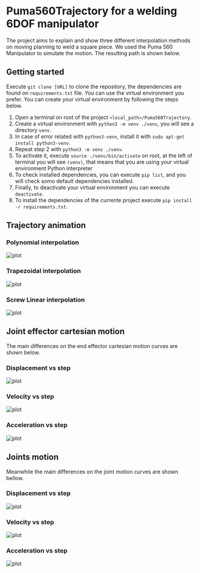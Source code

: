 # Puma560Trajectory for a welding 6DOF manipulator

The project aims to explain and show three different interpolation methods on moving planning to weld a square piece. We used the Puma 560 Manipulator to simulate the motion. The resulting path is shown below.

## Getting started
Execute `git clone [URL]` to clone the repository, the dependencies are found on `requirements.txt` file. You can use the virtual environment you prefer. You can create your virtual environment by following the steps below.

1. Open a terminal on root of the project `<local_path>/Puma560Trajectory`.
2. Create a virtual environment with `python3 -m venv ./venv`, you will see a directory `venv`.
3. In case of error related with `python3-venv`, install it with `sudo apt-get install python3-venv`.
4. Repeat step 2 with `python3 -m venv ./venv`.
5. To activate it, execute `source ./venv/bin/activate` on root, at the left of terminal you will see `(venv)`, that means that you are using your virtual environment Python interpreter
6. To check installed dependencies, you can execute `pip list`, and you will check somo default dependencies installed.
7. Finally, to deactivate your virtual environment you can execute `deactivate`.
8. To install the dependencies of the currente project execute `pip install -r requirements.txt`.

## Trajectory animation

### Polynomial interpolation
![plot](./res/polinomial_path.gif)

### Trapezoidal interpolation
![plot](./res/trapezoidal_path.gif)

### Screw Linear interpolation
![plot](./res/screw_linear_int_path.gif)

## Joint effector cartesian motion
The main differences on the end effector cartesian motion curves are shown below.

### Displacement vs step
![plot](./res/cart_dis.png)

### Velocity vs step
![plot](./res/cart_vel.png)

### Acceleration vs step
![plot](./res/cart_acc.png)

## Joints motion
Meanwhile the main differences on the joint motion curves are shown bellow.

### Displacement vs step
![plot](./res/joint_dis.png)

### Velocity vs step
![plot](./res/joint_vel.png)

### Acceleration vs step
![plot](./res/joint_acc.png)
